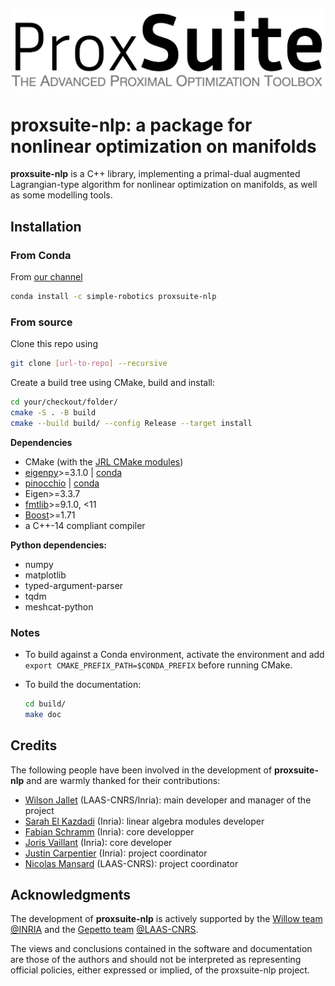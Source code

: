 <p align="center">
  <img src="./doc/images/proxsuite-logo.png" width="700" alt="Proxsuite Logo" align="center"/>
</p>

# proxsuite-nlp: a package for nonlinear optimization on manifolds

**proxsuite-nlp** is a C++ library, implementing a primal-dual augmented Lagrangian-type algorithm for nonlinear optimization on manifolds, as well as some modelling tools.

## Installation

### From Conda

From [our channel](https://anaconda.org/simple-robotics/proxsuite-nlp)

```bash
conda install -c simple-robotics proxsuite-nlp
```

### From source

Clone this repo using

```bash
git clone [url-to-repo] --recursive
```

Create a build tree using CMake, build and install:

```bash
cd your/checkout/folder/
cmake -S . -B build
cmake --build build/ --config Release --target install
```

**Dependencies**

* CMake (with the [JRL CMake modules](https://github.com/jrl-umi3218/jrl-cmakemodules))
* [eigenpy](https://github.com/stack-of-tasks/eigenpy)>=3.1.0 | [conda](https://anaconda.org/conda-forge/eigenpy)
* [pinocchio](https://github.com/stack-of-tasks/eigenpy) | [conda](https://anaconda.org/conda-forge/pinocchio)
* Eigen>=3.3.7
* [fmtlib](https://github.com/fmtlib/fmt)>=9.1.0, <11
* [Boost](https://www.boost.org/)>=1.71
* a C++-14 compliant compiler

**Python dependencies:**

* numpy
* matplotlib
* typed-argument-parser
* tqdm
* meshcat-python

### Notes

* To build against a Conda environment, activate the environment and add `export CMAKE_PREFIX_PATH=$CONDA_PREFIX` before running CMake.
* To build the documentation:

    ```bash
    cd build/
    make doc
    ```

## Credits

The following people have been involved in the development of **proxsuite-nlp** and are warmly thanked for their contributions:

* [Wilson Jallet](https://github.com/ManifoldFR) (LAAS-CNRS/Inria): main developer and manager of the project
* [Sarah El Kazdadi](https://github.com/sarah-ek) (Inria): linear algebra modules developer
* [Fabian Schramm](https://github.com/fabinsch) (Inria): core developper
* [Joris Vaillant](https://github.com/jorisv) (Inria): core developer
* [Justin Carpentier](https://github.com/jcarpent) (Inria): project coordinator
* [Nicolas Mansard](https://github.com/nmansard) (LAAS-CNRS): project coordinator

## Acknowledgments

The development of **proxsuite-nlp** is actively supported by the [Willow team](https://www.di.ens.fr/willow/) [@INRIA](http://www.inria.fr) and the [Gepetto team](http://projects.laas.fr/gepetto/) [@LAAS-CNRS](http://www.laas.fr).

The views and conclusions contained in the software and documentation are those
of the authors and should not be interpreted as representing official policies,
either expressed or implied, of the proxsuite-nlp project.
